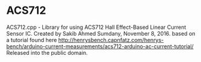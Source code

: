 # ACS712


  ACS712.cpp - Library for using ACS712 Hall Effect-Based Linear Current Sensor IC.
  Created by Sakib Ahmed Sumdany, November 8, 2016.
  based on a tutorial found here
  http://henrysbench.capnfatz.com/henrys-bench/arduino-current-measurements/acs712-arduino-ac-current-tutorial/
  Released into the public domain.
